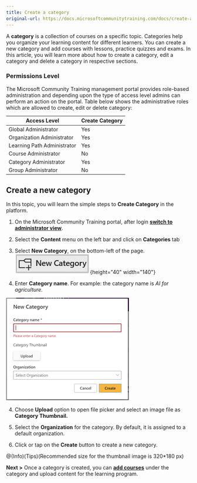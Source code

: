 ```yaml
---
title: Create a category
original-url: https://docs.microsoftcommunitytraining.com/docs/create-a-category
---
```

A **category** is a collection of courses on a specific topic. Categories help you organize your learning content for different learners. You can create a new category and add courses with lessons, practice quizzes and exams. 
In this article, you will learn more about how to create a category, edit a category and delete a category in respective sections.

### Permissions Level
The Microsoft Community Training management portal provides role-based administration and depending upon the type of access level admins can perform an action on the portal. Table below shows the administrative roles which are allowed to create, edit or delete category:

| Access Level  | Create Category |
| --- | --- |
| Global Administrator | Yes |
| Organization Administrator | Yes |
| Learning Path Administrator | Yes |
| Course Administrator | No |
| Category Administrator | Yes |
| Group Administrator | No |

## Create a new category 
In this topic, you will learn the simple steps to **Create Category** in the platform.

1.	On the Microsoft Community Training portal, after login [**switch to administrator view**](https://microsoftindia.document360.io/docs/configure-platform#step-2--switch-to-administrator-view-of-the-portal).

2.	Select the **Content** menu on the left bar and click on **Categories** tab

3.	Select **New Category**, on the bottom-left of the page.
  ![New category button](../../../media/New%20category%20button.png){height="40" width="140"}
3.	Enter **Category name**. For example: the category name is *AI for agriculture.*

![image.png](../../../media/image%28385%29.png)


4.	Choose **Upload** option to open file picker and select an image file as **Category Thumbnail.**

5.	Select the **Organization** for the category. By default, it is assigned to a default organization. 

6.	Click or tap on the **Create** button to create a new category.

@(Info)(Tips)(Recommended size for the thumbnail image is 320*180 px)

**Next >** Once a category is created, you can [**add courses**](https://microsoftindia.document360.io/docs/create-a-course) under the category and upload content for the learning program.
